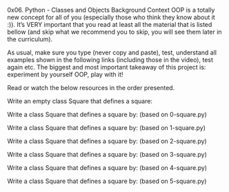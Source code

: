 0x06. Python - Classes and Objects
Background Context
OOP is a totally new concept for all of you (especially those who think they know about it :)). It’s VERY important that you read at least all the material that is listed bellow (and skip what we recommend you to skip, you will see them later in the curriculum).

As usual, make sure you type (never copy and paste), test, understand all examples shown in the following links (including those in the video), test again etc. The biggest and most important takeaway of this project is: experiment by yourself OOP, play with it!

Read or watch the below resources in the order presented.

Write an empty class Square that defines a square:

Write a class Square that defines a square by: (based on 0-square.py)

Write a class Square that defines a square by: (based on 1-square.py)

Write a class Square that defines a square by: (based on 2-square.py)

Write a class Square that defines a square by: (based on 3-square.py)

Write a class Square that defines a square by: (based on 4-square.py)

Write a class Square that defines a square by: (based on 5-square.py)
